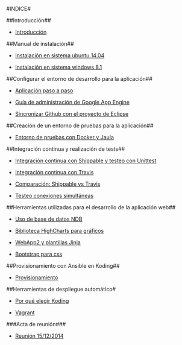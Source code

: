 #INDICE#

##Introducción##

+ [Introducción](https://github.com/julioxus/iv-aerospace/blob/master/doc/introduccion.md)

##Manual de instalación##

+ [Instalación en sistema ubuntu 14.04](https://github.com/julioxus/iv-aerospace/blob/master/doc/instalacion_ubuntu.md)

+ [Instalación en sistema windows 8.1](https://github.com/julioxus/iv-aerospace/blob/master/doc/instalacion_windows.md)

##Configurar el entorno de desarrollo para la aplicación##

+ [Aplicación paso a paso](https://github.com/julioxus/iv-aerospace/blob/master/doc/aplicacion.md)

+ [Guía de administración de Google App Engine](https://github.com/julioxus/iv-aerospace/blob/master/doc/configuracionGAE.md)

+ [Sincronizar Github con el proyecto de Eclipse](https://github.com/julioxus/iv-aerospace/blob/master/doc/EclipseGitHub.md)

##Creación de un entorno de pruebas para la aplicación##

+ [Entorno de pruebas con Docker y Jaula](https://github.com/julioxus/iv-aerospace/blob/master/doc/entorno_pruebas.md)

##Integración continua y realización de tests##

+ [Integración contínua con Shippable y testeo con Unittest](https://github.com/julioxus/iv-aerospace/blob/master/doc/shippable.md)

+ [Integración contínua con Travis](https://github.com/julioxus/iv-aerospace/blob/master/doc/travis.md)

+ [Comparación: Shippable vs Travis](https://github.com/julioxus/iv-aerospace/blob/master/doc/comparacion_ci.md)

+ [Testeo conexiones simultáneas](https://github.com/julioxus/iv-aerospace/blob/master/doc/test_conex_simultaneas.md)

##Herramientas utilizadas para el desarrollo de la aplicación web##

+ [Uso de base de datos NDB](https://github.com/julioxus/iv-aerospace/blob/master/doc/documentacion_ndb.md)

+ [Biblioteca HighCharts para gráficos](https://github.com/julioxus/iv-aerospace/blob/master/doc/documentacion_highcharts.md)

+ [WebApp2 y plantillas Jinja](https://github.com/julioxus/iv-aerospace/blob/master/doc/webbapp2.md)

+ [Bootstrap para css](https://github.com/julioxus/iv-aerospace/blob/master/doc/documentacion_bootstrap.md)

##Provisionamiento con Ansible en Koding##

+ [Provisionamiento](https://github.com/julioxus/iv-aerospace/blob/master/doc/provisionamiento.md)

##Herramientas de despliegue automático#

+ [Por qué elegir Koding](https://github.com/julioxus/iv-aerospace/blob/master/doc/koding.md)

+ [Vagrant](https://github.com/julioxus/iv-aerospace/blob/master/doc/documentacion_vagrant.md)


###Acta de reunión###

+ [Reunión 15/12/2014](https://github.com/julioxus/iv-aerospace/blob/master/doc/actaSamuel.md)